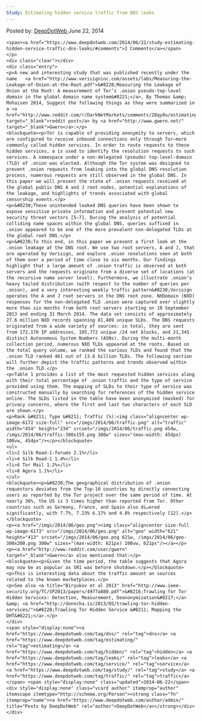 ```yaml
---
Study: Estimating hidden service traffic from DNS leaks
---
```

<article class="post-listing post-6170 post type-post status-publish format-standard has-post-thumbnail hentry  tag-dns tag-estimating tag-leaks tag-study tag-traffic">
    <div class="post-inner">
        <span>Posted by: <a href="https://www.deepdotweb.com/author/admin/" title="">DeepDotWeb </a></span>
    <span>June 22, 2014</span>
    
    <span><a href="https://www.deepdotweb.com/2014/06/22/study-estimating-hidden-service-traffic-dns-leaks/#comments">2 Comments</a></span>
    </p>
    <div class="clear"></div>
    <div class="entry">
    <p>A new and interesting study that was published recently under the name   <a href="http://www.verisigninc.com/assets/labs/Measuring-the-Leakage-of-Onion-at-the-Root.pdf">&#8220;Measuring the Leakage of Onion at the Root: A measurement of Tor’s .onion pseudo-top-level domain in the global domain name system&#8221;</a>, By Thomas &amp; Mohaisen 2014, Suggest the following things as they were summarized in a <a href="http://www.reddit.com/r/DarkNetMarkets/comments/28qy0u/estimating_hidden_service_traffic_from_dns_leaks/" target="_blank">reddit post</a> by <a href="http://www.gwern.net/" target="_blank">Gwern</a>:</p>
    <blockquote><p>Tor is capable of providing anonymity to servers, which are configured to receive inbound connections only through Tor—more commonly called hidden services. In order to route requests to these hidden services, a is used to identify the resolution requests to such services. A namespace under a non-delegated (pseudo) top-level-domain (TLD) of .onion was elected. Although the Tor system was designed to prevent .onion requests from leaking into the global DNS resolution process, numerous requests are still observed in the global DNS. In this paper we will present the state of .onion requests received at the global public DNS A and J root nodes, potential explanations of the leakage, and highlights of trends associated with global censorship events.</p>
    <p>&#8230;These unintended leaked DNS queries have been shown to expose sensitive private information and present potential new security threat vectors [5–7]. During the analysis of potential colliding name spaces within the global DNS, queries suffixed in .onion appeared to be one of the more prevalent non-delegated TLDs at the global root DNS.</p>
    <p>&#8230;To this end, in this paper we present a first look at the .onion leakage at the DNS root. We use two root servers, A and J, that are operated by Verisign, and explore .onion resolutions seen at both of them over a period of time close to six months. Our findings highlight that a large amount of .onion traffic is observed at both servers and the requests originate from a diverse set of locations (at the recursive name server level). Furthermore, we illustrate .onion’s heavy tailed distribution (with respect to the number of queries per .onion), and a very interesting weekly traffic pattern&#8230;Verisign operates the A and J root servers in the DNS root zone. NXDomain (NXD) responses for the non-delegated TLD .onion were captured over slightly more than six months from both root servers starting on 10 September 2013 and ending 31 March 2014. The data set consists of approximately 27.6 million NXD records spanning 81,409 unique SLDs. The DNS requests originated from a wide variety of sources: in total, they are sent from 172,170 IP addresses, 105,772 unique /24 net blocks, and 21,345 distinct Autonomous System Numbers (ASNs). During the multi-month collection period, numerous NXD TLDs appeared at the roots. Based on the total query volume, we ranked the various TLDs and found that the .onion TLD ranked 461 out of 13.8 billion TLDs. The following section will further depict the traffic patterns and trends observed within the .onion TLD.</p>
    <p>Table 1 provides a list of the most requested hidden services along with their total percentage of .onion traffic and the type of service provided using them. The mapping of SLDs to their type of service was constructed manually by searching for references of the hidden service online. The SLDs listed in the table have been anonymized (masked) for privacy concerns, where the first and last two characters of each SLD are shown.</p>
    <p>Rank &#8211; Type &#8211; Traffic (%):<img class="aligncenter wp-image-6172 size-full" src="/imgs/2014/06/traffic.png" alt="traffic" width="454" height="234" srcset="/imgs/2014/06/traffic.png 454w, /imgs/2014/06/traffic-300x155.png 300w" sizes="(max-width: 454px) 100vw, 454px"/></p></blockquote>
    <ul>
    <li>2 Silk Road-1-forums 2.1%</li>
    <li>4 Silk Road-1 1.4%</li>
    <li>6 Tor Mail 1.2%</li>
    <li>8 Agora 1.1%</li>
    </ul>
    <blockquote><p>&#8230;The geographical distribution of .onion requestors deviates from the Top-10 countries by directly connecting users as reported by the Tor project over the same period of time. At nearly 36%, the US is 3 times higher than reported from Tor. Other countries such as Germany, France, and Spain also di↵ered significantly, with 7.7%, 7.23% 6.17% and 4.8% respectively [12].</p></blockquote>
    <p><a href="/imgs/2014/06/geo.png"><img class="aligncenter size-full wp-image-6173" src="/imgs/2014/06/geo.png" alt="geo" width="621" height="413" srcset="/imgs/2014/06/geo.png 621w, /imgs/2014/06/geo-300x200.png 300w" sizes="(max-width: 621px) 100vw, 621px"/></a></p>
    <p><a href="http://www.reddit.com/user/gwern" target="_blank">Gwern</a> also mentioned that:</p>
    <blockquote><p>Given the time period, the table suggests that Agora may now be as popular as SR1 was before shutdown.</p></blockquote>
    <p>This is interesting data about the traffic amount an sources related to the known marketplaces.</p>
    <p>See also <a title="Biryukov et al 2013" href="http://www.ieee-security.org/TC/SP2013/papers/4977a080.pdf">&#8216;Trawling for Tor Hidden Services: Detection, Measurement, Deanonymization&#8217;</a> &amp; <a href="http://donncha.is/2013/05/trawling-tor-hidden-services/">&#8220;Trawling Tor Hidden Service &#8211; Mapping the DHT&#8221;</a>.</p>
    </div>
    <span style="display:none"><a href="https://www.deepdotweb.com/tag/dns/" rel="tag">dns</a> <a href="https://www.deepdotweb.com/tag/estimating/" rel="tag">estimating</a> <a href="https://www.deepdotweb.com/tag/hidden/" rel="tag">hidden</a> <a href="https://www.deepdotweb.com/tag/leaks/" rel="tag">leaks</a> <a href="https://www.deepdotweb.com/tag/service/" rel="tag">service</a> <a href="https://www.deepdotweb.com/tag/study/" rel="tag">study</a> <a href="https://www.deepdotweb.com/tag/traffic/" rel="tag">traffic</a></span> <span style="display:none" class="updated">2014-06-22</span>
    <div style="display:none" class="vcard author" itemprop="author" itemscope itemtype="http://schema.org/Person"><strong class="fn" itemprop="name"><a href="https://www.deepdotweb.com/author/admin/" title="Posts by DeepDotWeb" rel="author">DeepDotWeb</a></strong></div>
    </div>
</article>

